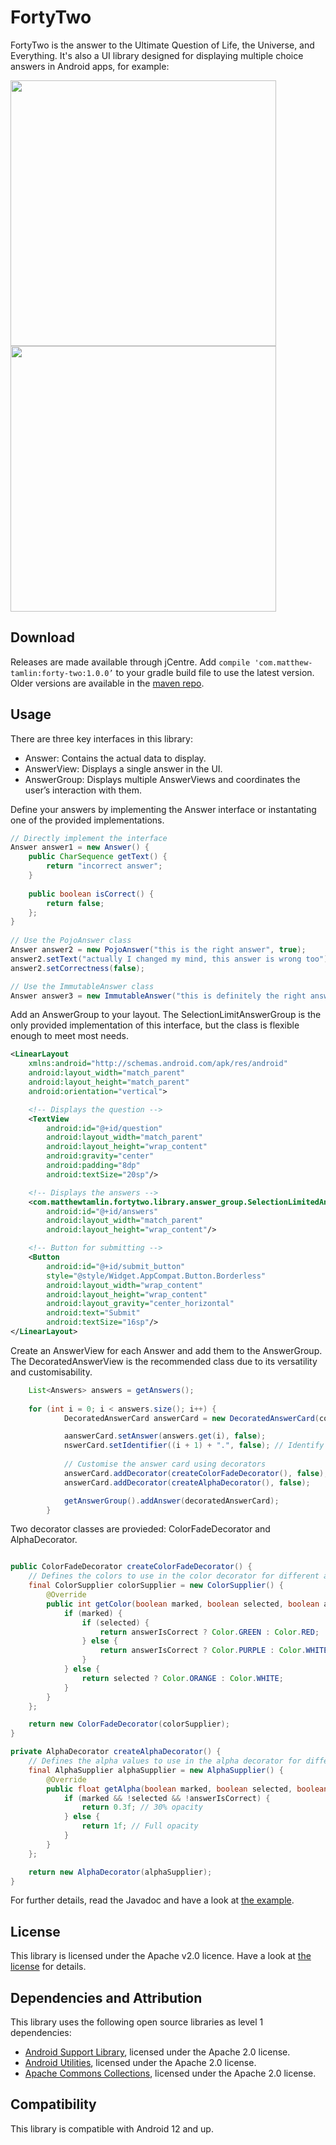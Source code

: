 # FortyTwo
FortyTwo is the answer to the Ultimate Question of Life, the Universe, and Everything. It's also a UI library designed for displaying multiple choice answers in Android apps, for example:

<img src="https://raw.githubusercontent.com/MatthewTamlin/FortyTwo/master/artwork/single_selection.gif" width="425"/> <img src="https://raw.githubusercontent.com/MatthewTamlin/FortyTwo/master/artwork/multiple_selection.gif" width="425"/> 

## Download
Releases are made available through jCentre. Add `compile 'com.matthew-tamlin:forty-two:1.0.0’` to your gradle build file to use the latest version. Older versions are available in the [maven repo](https://bintray.com/matthewtamlin/maven/FortyTwo).

## Usage
There are three key interfaces in this library:
- Answer: Contains the actual data to display.
- AnswerView: Displays a single answer in the UI.
- AnswerGroup: Displays multiple AnswerViews and coordinates the user’s interaction with them.

Define your answers by implementing the Answer interface or instantating one of the provided implementations.
```java
// Directly implement the interface
Answer answer1 = new Answer() {
    public CharSequence getText() {
        return "incorrect answer";
    }
    
    public boolean isCorrect() {
        return false;
    };
}
    
// Use the PojoAnswer class
Answer answer2 = new PojoAnswer("this is the right answer", true);
answer2.setText("actually I changed my mind, this answer is wrong too");
answer2.setCorrectness(false);

// Use the ImmutableAnswer class
Answer answer3 = new ImmutableAnswer("this is definitely the right answer", true);
```

Add an AnswerGroup to your layout. The SelectionLimitAnswerGroup is the only provided implementation of this interface, but the class is flexible enough to meet most needs.
```xml
<LinearLayout
	xmlns:android="http://schemas.android.com/apk/res/android"
	android:layout_width="match_parent"
	android:layout_height="match_parent"
	android:orientation="vertical">

    <!-- Displays the question -->
	<TextView
		android:id="@+id/question"
		android:layout_width="match_parent"
		android:layout_height="wrap_content"
		android:gravity="center"
		android:padding="8dp"
		android:textSize="20sp"/>

    <!-- Displays the answers -->
	<com.matthewtamlin.fortytwo.library.answer_group.SelectionLimitedAnswerGroup
		android:id="@+id/answers"
		android:layout_width="match_parent"
		android:layout_height="wrap_content"/>

    <!-- Button for submitting -->
	<Button
		android:id="@+id/submit_button"
		style="@style/Widget.AppCompat.Button.Borderless"
		android:layout_width="wrap_content"
		android:layout_height="wrap_content"
		android:layout_gravity="center_horizontal"
		android:text="Submit"
		android:textSize="16sp"/>
</LinearLayout>
```

Create an AnswerView for each Answer and add them to the AnswerGroup. The DecoratedAnswerView is the recommended class due to its versatility and customisability.
```java
	List<Answers> answers = getAnswers();
	
	for (int i = 0; i < answers.size(); i++) {
			DecoratedAnswerCard answerCard = new DecoratedAnswerCard(context);

			aanswerCard.setAnswer(answers.get(i), false);
			nswerCard.setIdentifier((i + 1) + ".", false); // Identify each answer with a number such as 1. 2. 3. 4. etc.
			
			// Customise the answer card using decorators
			answerCard.addDecorator(createColorFadeDecorator(), false);
			answerCard.addDecorator(createAlphaDecorator(), false);

			getAnswerGroup().addAnswer(decoratedAnswerCard);
		}
```

Two decorator classes are provieded: ColorFadeDecorator and AlphaDecorator.
```java

public ColorFadeDecorator createColorFadeDecorator() {
	// Defines the colors to use in the color decorator for different answer properties
	final ColorSupplier colorSupplier = new ColorSupplier() {
		@Override
		public int getColor(boolean marked, boolean selected, boolean answerIsCorrect) {
			if (marked) {
				if (selected) {
					return answerIsCorrect ? Color.GREEN : Color.RED;
				} else {
					return answerIsCorrect ? Color.PURPLE : Color.WHITE;
				}
			} else {
				return selected ? Color.ORANGE : Color.WHITE;
			}
		}
	};

	return new ColorFadeDecorator(colorSupplier);
}

private AlphaDecorator createAlphaDecorator() {
	// Defines the alpha values to use in the alpha decorator for different answer properties
	final AlphaSupplier alphaSupplier = new AlphaSupplier() {
		@Override
		public float getAlpha(boolean marked, boolean selected, boolean answerIsCorrect) {
			if (marked && !selected && !answerIsCorrect) {
				return 0.3f; // 30% opacity
			} else {
				return 1f; // Full opacity
			}
		}
	};

	return new AlphaDecorator(alphaSupplier);
}
```


For further details, read the Javadoc and have a look at [the example](example/src/main/java/com/matthewtamlin/fortytwo/example).

## License
This library is licensed under the Apache v2.0 licence. Have a look at [the license](LICENSE) for details.

## Dependencies and Attribution
This library uses the following open source libraries as level 1 dependencies:
- [Android Support Library](https://developer.android.com/topic/libraries/support-library/index.html), licensed under the Apache 2.0 license.
- [Android Utilities](https://github.com/MatthewTamlin/AndroidUtilities), licensed under the Apache 2.0 license.
- [Apache Commons Collections](https://commons.apache.org/proper/commons-collections/), licensed under the Apache 2.0 license. 

## Compatibility
This library is compatible with Android 12 and up.
